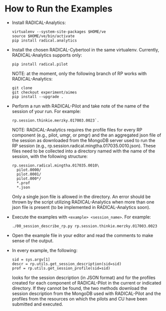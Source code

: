 # How to Run the Examples

* Install RADICAL-Analytics:  
  ```
  virtualenv --system-site-packages $HOME/ve
  source $HOME/ve/bin/activate
  pip install radical.analytics
  ```

* Install the chosen RADICAL-Cybertool in the same virtualenv.
  Currently, RADICAL-Analytics supports only:  
  ```
  pip install radical.pilot
  ```  
  NOTE: at the moment, only the following branch of RP works with RADICAL-Analytics:
  ```  
  git clone
  git checkout experiment/aimes
  pip install --upgrade .
  ```

* Perform a run with RADICAL-Pilot and take note of the name of the session of your run. For example:  
  ```
  rp.session.thinkie.merzky.017003.0023`.
  ```  
  NOTE: RADICAL-Analytics requires the profile files for every RP component (e.g., pilot, umgr, or pmgr) and the an aggregated json file of the session as downloaded from the MongoDB server used to run the RP session (e.g., rp.session.radical.mingtha.017035.0010.json). These files need to be collected into a directory named with the name of the session, with the following structure:  
  ```
  rp.session.radical.mingtha.017035.0010\
    pilot.0000/
    pilot.0001/
    pilot.000*/
    *.prof
    *.json
  ```  
  Only a single json file is allowed in the directory. An error should be thrown by the script utilizing RADICAL-Analytics when more than one json file is present (to be implemented in RADICAL-Analytics soon).

* Execute the examples with `<example> <session_name>`. For example:  
  ```
  ./00_session_describe_rp.py rp.session.thinkie.merzky.017003.0023
  ```

* Open the example file in your editor and read the comments to make sense of
  the output.

* In every example, the following:  
  ```
  sid = sys.argv[1]
  descr = rp.utils.get_session_description(sid=sid)
  prof = rp.utils.get_session_profile(sid=sid)
  ```  
  looks for the session description (in JSON format) and for the profiles created for each component of RADICAL-Pilot in the current or indicated directory. If they cannot be found, the two methods download the session description from the MongoDB used with RADICAL-Pilot and the profiles from the resources on which the pilots and CU have been submitted and executed.
